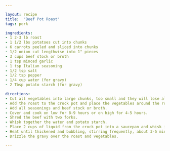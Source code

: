 ```yaml
---

layout: recipe
title:  "Beef Pot Roast"
tags: pork 

ingredients:
- 1 2-3 lb roast
- 1 1/2 lbs potatoes cut into chunks
- 6 carrots peeled and sliced into chunks
- 1/2 onion cut lengthwise into 1" pieces
- 3 cups beef stock or broth
- 1 tsp minced garlic
- 1 tsp Italian seasoning
- 1/2 tsp salt
- 1/2 tsp pepper
- 1/4 cup water (for gravy)
- 2 Tbsp potato starch (for gravy)

directions:
- Cut all vegetables into large chunks, too small and they will lose all texture.
- Add the roast to the crock pot and place the vegetables around the roast.
- Add all seasonings and beef stock or broth.
- Cover and cook on low for 8-9 hours or on high for 4-5 hours.
- Shred the beef with two forks.
- Whisk together the water and potato starch. 
- Place 2 cups of liquid from the crock pot into a saucepan and whisk in the water and starch mixture.
- Heat until thickened and bubbling, stirring frequently, about 3-5 minutes.
- Drizzle the gravy over the roast and vegetables.

---
```

